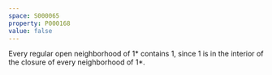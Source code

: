 ```yaml
---
space: S000065
property: P000168
value: false
---
```


Every regular open neighborhood of $1*$ contains $1$, since $1$ is in the interior
of the closure of every neighborhood of $1*$.
